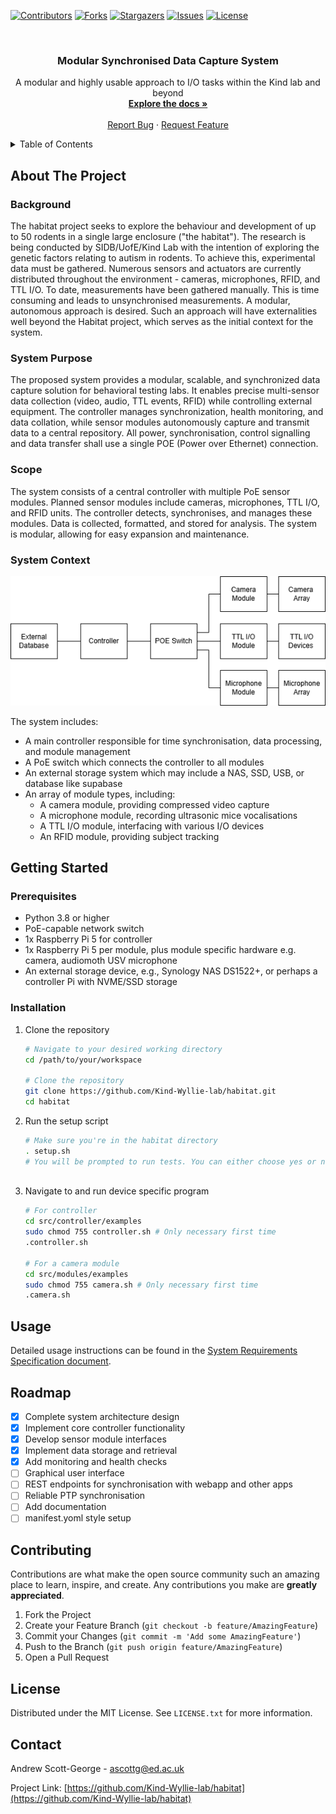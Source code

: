 <!-- PROJECT SHIELDS -->
[![Contributors][contributors-shield]][contributors-url]
[![Forks][forks-shield]][forks-url]
[![Stargazers][stars-shield]][stars-url]
[![Issues][issues-shield]][issues-url]
[![License][license-shield]][license-url]

<!-- PROJECT LOGO -->
<br />
<div align="center">
  <h3 align="center">Modular Synchronised Data Capture System</h3>
  <p align="center">
    A modular and highly usable approach to I/O tasks within the Kind lab and beyond
    <br />
    <a href="https://github.com/Kind-Wyllie-lab/habitat"><strong>Explore the docs »</strong></a>
    <br />
    <br />
    <a href="https://github.com/Kind-Wyllie-lab/habitat/issues">Report Bug</a>
    ·
    <a href="https://github.com/Kind-Wyllie-lab/habitat/issues">Request Feature</a>
  </p>
</div>

<!-- TABLE OF CONTENTS -->
<details>
  <summary>Table of Contents</summary>
  <ol>
    <li>
      <a href="#about-the-project">About The Project</a>
      <ul>
        <li><a href="#background">Background</a></li>
        <li><a href="#system-purpose">System Purpose</a></li>
        <li><a href="#scope">Scope</a></li>
        <li><a href="#system-context">System Context</a></li>
      </ul>
    </li>
    <li>
      <a href="#getting-started">Getting Started</a>
      <ul>
        <li><a href="#prerequisites">Prerequisites</a></li>
        <li><a href="#installation">Installation</a></li>
      </ul>
    </li>
    <li><a href="#usage">Usage</a></li>
    <li><a href="#roadmap">Roadmap</a></li>
    <li><a href="#contributing">Contributing</a></li>
    <li><a href="#license">License</a></li>
    <li><a href="#contact">Contact</a></li>
  </ol>
</details>

<!-- ABOUT THE PROJECT -->
## About The Project

### Background
The habitat project seeks to explore the behaviour and development of up to 50 rodents in a single large enclosure ("the habitat"). The research is being conducted by SIDB/UofE/Kind Lab with the intention of exploring the genetic factors relating to autism in rodents. To achieve this, experimental data must be gathered. Numerous sensors and actuators are currently distributed throughout the environment - cameras, microphones, RFID, and TTL I/O. To date, measurements have been gathered manually. This is time consuming and leads to unsynchronised measurements. A modular, autonomous approach is desired. Such an approach will have externalities well beyond the Habitat project, which serves as the initial context for the system.

### System Purpose
The proposed system provides a modular, scalable, and synchronized data capture solution for behavioral testing labs. It enables precise multi-sensor data collection (video, audio, TTL events, RFID) while controlling external equipment. The controller manages synchronization, health monitoring, and data collation, while sensor modules autonomously capture and transmit data to a central repository. All power, synchronisation, control signalling and data transfer shall use a single POE (Power over Ethernet) connection.

### Scope
The system consists of a central controller with multiple PoE sensor modules. 
Planned sensor modules include cameras, microphones, TTL I/O, and RFID units.
The controller detects, synchronises, and manages these modules.
Data is collected, formatted, and stored for analysis.
The system is modular, allowing for easy expansion and maintenance.

### System Context
<!-- ![Habitat System Architecture](https://github.com/Kind-Wyllie-lab/habitat/assets/architecture.png) -->
![Habitat System Architecture](assets/architecture.png)

The system includes:
- A main controller responsible for time synchronisation, data processing, and module management
- A PoE switch which connects the controller to all modules
- An external storage system which may include a NAS, SSD, USB, or database like supabase
- An array of module types, including:
  - A camera module, providing compressed video capture
  - A microphone module, recording ultrasonic mice vocalisations
  - A TTL I/O module, interfacing with various I/O devices
  - An RFID module, providing subject tracking

<!-- GETTING STARTED -->
## Getting Started

### Prerequisites
- Python 3.8 or higher
- PoE-capable network switch
- 1x Raspberry Pi 5 for controller
- 1x Raspberry Pi 5 per module, plus module specific hardware e.g. camera, audiomoth USV microphone 
- An external storage device, e.g., Synology NAS DS1522+, or perhaps a controller Pi with NVME/SSD storage 



### Installation
1. Clone the repository
   ```sh
   # Navigate to your desired working directory
   cd /path/to/your/workspace
   
   # Clone the repository
   git clone https://github.com/Kind-Wyllie-lab/habitat.git
   cd habitat
   ```

2. Run the setup script
    ```sh
    # Make sure you're in the habitat directory
    . setup.sh
    # You will be prompted to run tests. You can either choose yes or no. After this, setup is complete.
  
3. Navigate to and run device specific program
   ```sh
   # For controller
   cd src/controller/examples
   sudo chmod 755 controller.sh # Only necessary first time
   .controller.sh 

   # For a camera module
   cd src/modules/examples
   sudo chmod 755 camera.sh # Only necessary first time 
   .camera.sh

<!-- USAGE -->
## Usage
Detailed usage instructions can be found in the [System Requirements Specification document](https://github.com/Kind-Wyllie-lab/habitat/SRS.md).

<!-- ROADMAP -->
## Roadmap
- [X] Complete system architecture design
- [X] Implement core controller functionality
- [X] Develop sensor module interfaces
- [X] Implement data storage and retrieval
- [X] Add monitoring and health checks
- [ ] Graphical user interface
- [ ] REST endpoints for synchronisation with webapp and other apps
- [ ] Reliable PTP synchronisation
- [ ] Add documentation
- [ ] manifest.yoml style setup

<!-- CONTRIBUTING -->
## Contributing
Contributions are what make the open source community such an amazing place to learn, inspire, and create. Any contributions you make are **greatly appreciated**.

1. Fork the Project
2. Create your Feature Branch (`git checkout -b feature/AmazingFeature`)
3. Commit your Changes (`git commit -m 'Add some AmazingFeature'`)
4. Push to the Branch (`git push origin feature/AmazingFeature`)
5. Open a Pull Request

<!-- LICENSE -->
## License
Distributed under the MIT License. See `LICENSE.txt` for more information.

<!-- CONTACT -->
## Contact
Andrew Scott-George - ascottg@ed.ac.uk

Project Link: [https://github.com/Kind-Wyllie-lab/habitat](https://github.com/Kind-Wyllie-lab/habitat)

<!-- MARKDOWN LINKS & IMAGES -->
[contributors-shield]: https://img.shields.io/github/contributors/Kind-Wyllie-lab/habitat.svg?style=for-the-badge
[contributors-url]: https://github.com/Kind-Wyllie-lab/habitat/graphs/contributors
[forks-shield]: https://img.shields.io/github/forks/Kind-Wyllie-lab/habitat.svg?style=for-the-badge
[forks-url]: https://github.com/Kind-Wyllie-lab/habitat/network/members
[stars-shield]: https://img.shields.io/github/stars/Kind-Wyllie-lab/habitat.svg?style=for-the-badge
[stars-url]: https://github.com/Kind-Wyllie-lab/habitat/stargazers
[issues-shield]: https://img.shields.io/github/issues/Kind-Wyllie-lab/habitat.svg?style=for-the-badge
[issues-url]: https://github.com/Kind-Wyllie-lab/habitat/issues
[license-shield]: https://img.shields.io/github/license/Kind-Wyllie-lab/habitat.svg?style=for-the-badge
[license-url]: https://github.com/Kind-Wyllie-lab/habitat/blob/master/LICENSE.txt

